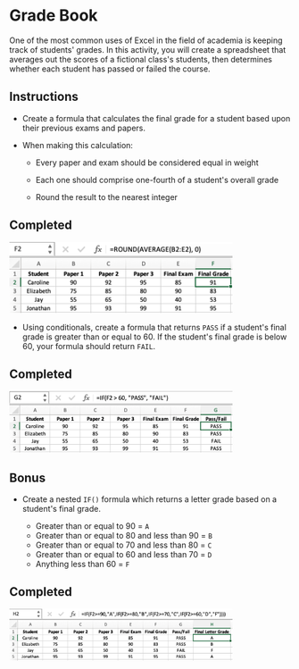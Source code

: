 # Grade Book

One of the most common uses of Excel in the field of academia is keeping track of students' grades. In this activity, you will create a spreadsheet that averages out the scores of a fictional class's students, then determines whether each student has passed or failed the course.

## Instructions

- Create a formula that calculates the final grade for a student based upon their previous exams and papers.

- When making this calculation:

  - Every paper and exam should be considered equal in weight

  - Each one should comprise one-fourth of a student's overall grade

  - Round the result to the nearest integer

## Completed

<img src="images/gradebook.png" width="400" />

- Using conditionals, create a formula that returns `PASS` if a student's final grade is greater than or equal to 60. If the student's final grade is below 60, your formula should return `FAIL`.

## Completed

<img src="images/gradebookpassfail.png" width="400" />

## Bonus

- Create a nested `IF()` formula which returns a letter grade based on a student's final grade.

  - Greater than or equal to 90 = `A`
  - Greater than or equal to 80 and less than 90 = `B`
  - Greater than or equal to 70 and less than 80 = `C`
  - Greater than or equal to 60 and less than 70 = `D`
  - Anything less than 60 = `F`

## Completed

<img src="images/gradebookbonus.png" width="400" />
